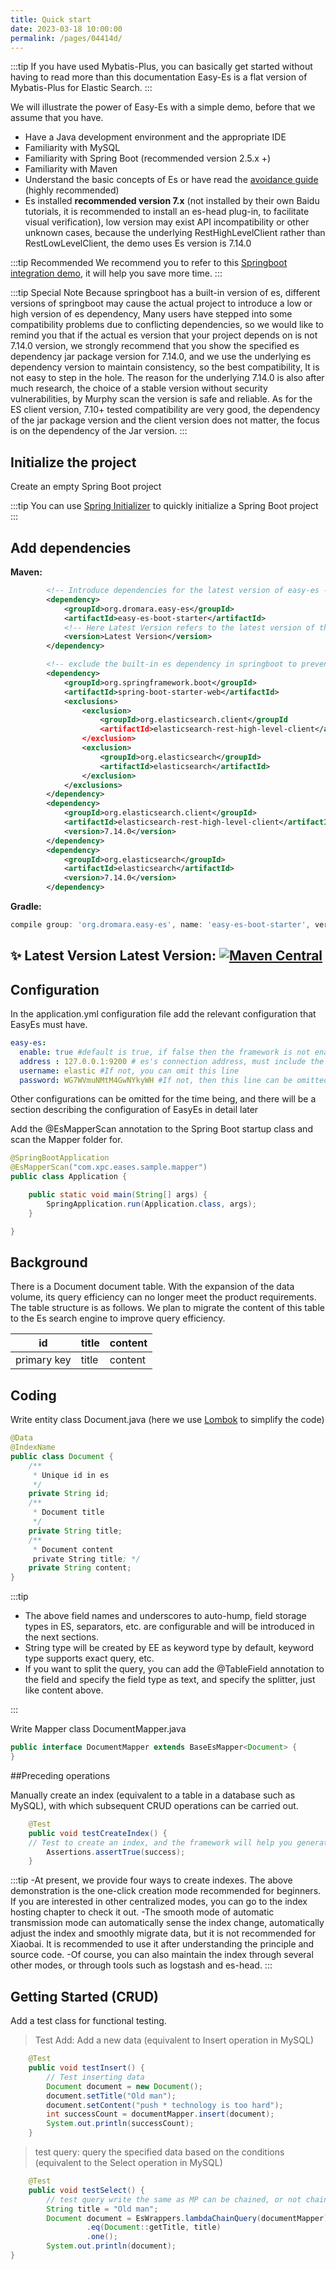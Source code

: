 ```yaml
---
title: Quick start
date: 2023-03-18 10:00:00
permalink: /pages/04414d/
---
```

:::tip
If you have used Mybatis-Plus, you can basically get started without having to read more than this documentation
Easy-Es is a flat version of Mybatis-Plus for Elastic Search.
:::

We will illustrate the power of Easy-Es with a simple demo, before that we assume that you have.

- Have a Java development environment and the appropriate IDE
- Familiarity with MySQL
- Familiarity with Spring Boot (recommended version 2.5.x +)
- Familiarity with Maven
- Understand the basic concepts of Es or have read the [avoidance guide](/pages/4c01d7/) (highly recommended)
- Es installed **recommended version 7.x** (not installed by their own Baidu tutorials, it is recommended to install an es-head plug-in, to facilitate visual verification), low version may exist API incompatibility or other unknown cases, because the underlying RestHighLevelClient rather than RestLowLevelClient, the demo uses Es version is 7.14.0

:::tip Recommended
We recommend you to refer to this [Springboot integration demo](/pages/e12389/), it will help you save more time.
:::

:::tip Special Note
Because springboot has a built-in version of es, different versions of springboot may cause the actual project to introduce a low or high version of es dependency,
Many users have stepped into some compatibility problems due to conflicting dependencies, so we would like to remind you that if the actual es version that your project depends on is not
7.14.0 version, we strongly recommend that you show the specified es dependency jar package version for 7.14.0, and we use the underlying es dependency version to maintain consistency, so the best compatibility,
It is not easy to step in the hole. The reason for the underlying 7.14.0 is also after much research, the choice of a stable version without security vulnerabilities, by Murphy scan the version is safe and reliable.
As for the ES client version, 7.10+ tested compatibility are very good, the dependency of the jar package version and the client version does not matter, the focus is on the dependency of the Jar version.
:::

## Initialize the project

Create an empty Spring Boot project

:::tip
You can use [Spring Initializer](https://start.spring.io/) to quickly initialize a Spring Boot project
:::

## Add dependencies

**Maven:**

```xml
        <!-- Introduce dependencies for the latest version of easy-es -->
        <dependency>
            <groupId>org.dromara.easy-es</groupId>
            <artifactId>easy-es-boot-starter</artifactId>
            <!-- Here Latest Version refers to the latest version of the dependency, such as 2.0.0, which can be obtained from the image below -->
            <version>Latest Version</version>
        </dependency>

        <!-- exclude the built-in es dependency in springboot to prevent conflicts with the easy-es dependency -->
        <dependency>
            <groupId>org.springframework.boot</groupId>
            <artifactId>spring-boot-starter-web</artifactId>
            <exclusions>
                <exclusion>
                    <groupId>org.elasticsearch.client</groupId
                    <artifactId>elasticsearch-rest-high-level-client</artifactId
                </exclusion>
                <exclusion>
                    <groupId>org.elasticsearch</groupId>
                    <artifactId>elasticsearch</artifactId>
                </exclusion>
            </exclusions>
        </dependency>
        <dependency>
            <groupId>org.elasticsearch.client</groupId>
            <artifactId>elasticsearch-rest-high-level-client</artifactId>
            <version>7.14.0</version>
        </dependency>
        <dependency>
            <groupId>org.elasticsearch</groupId>
            <artifactId>elasticsearch</artifactId>
            <version>7.14.0</version>
        </dependency>
```

**Gradle:**

```groovy
compile group: 'org.dromara.easy-es', name: 'easy-es-boot-starter', version: 'Latest Version'
```

## ✨ Latest Version Latest Version: [![Maven Central](https://img.shields.io/github/v/release/xpc1024/easy-es?include_prereleases&logo=xpc&style=plastic)](https://search.maven.org/search?q=g:io.github.xpc1024%20a:easy-*)

## Configuration

In the application.yml configuration file add the relevant configuration that EasyEs must have.
```yaml
easy-es:
  enable: true #default is true, if false then the framework is not enabled
  address : 127.0.0.1:9200 # es's connection address, must include the port If it is a cluster, it can be separated by a comma Example: 127.0.0.1:9200,127.0.0.2:9200
  username: elastic #If not, you can omit this line
  password: WG7WVmuNMtM4GwNYkyWH #If not, then this line can be omitted
````
Other configurations can be omitted for the time being, and there will be a section describing the configuration of EasyEs in detail later

Add the @EsMapperScan annotation to the Spring Boot startup class and scan the Mapper folder for.
```java
@SpringBootApplication
@EsMapperScan("com.xpc.eases.sample.mapper")
public class Application {

    public static void main(String[] args) {
        SpringApplication.run(Application.class, args);
    }

}
```
## Background

There is a Document document table. With the expansion of the data volume, its query efficiency can no longer meet the product requirements. The table structure is as follows. We plan to migrate the content of this table to the Es search engine to improve query efficiency.

| id | title | content |
| --- | --- | --- |
| primary key | title | content |

## Coding

Write entity class Document.java (here we use [Lombok](https://www.projectlombok.org/) to simplify the code)
```java
@Data
@IndexName
public class Document {
    /**
     * Unique id in es
     */	
    private String id;
    /**
     * Document title
     */
    private String title;
    /**
     * Document content
     private String title; */
    private String content;
}
```

:::tip
- The above field names and underscores to auto-hump, field storage types in ES, separators, etc. are configurable and will be introduced in the next sections.
- String type will be created by EE as keyword type by default, keyword type supports exact query, etc.
- If you want to split the query, you can add the @TableField annotation to the field and specify the field type as text, and specify the splitter, just like content above.
  
:::

Write Mapper class DocumentMapper.java
```java
public interface DocumentMapper extends BaseEsMapper<Document> {
}
```
##Preceding operations

Manually create an index (equivalent to a table in a database such as MySQL), with which subsequent CRUD operations can be carried out.
```java
    @Test
    public void testCreateIndex() {
    // Test to create an index, and the framework will help you generate the index with one click according to the user-defined comments added on the entity classes and fields. Make sure that the index hosting mode is in manual mode (it is in this mode by default), and it will conflict if it is automatic.        boolean success = documentMapper.createIndex();
        Assertions.assertTrue(success);
    }
```

:::tip 
-At present, we provide four ways to create indexes. The above demonstration is the one-click creation mode recommended for beginners. If you are interested in other centralized modes, you can go to the index hosting chapter to check it out.
-The smooth mode of automatic transmission mode can automatically sense the index change, automatically adjust the index and smoothly migrate data, but it is not recommended for Xiaobai. It is recommended to use it after understanding the principle and source code.
-Of course, you can also maintain the index through several other modes, or through tools such as logstash and es-head.
:::

## Getting Started (CRUD)

Add a test class for functional testing.

> Test Add: Add a new data (equivalent to Insert operation in MySQL)

```java
    @Test
    public void testInsert() {
        // Test inserting data
        Document document = new Document();
        document.setTitle("Old man");
        document.setContent("push * technology is too hard");
        int successCount = documentMapper.insert(document);
        System.out.println(successCount);
    }
```
> test query: query the specified data based on the conditions (equivalent to the Select operation in MySQL)

``` java
    @Test
    public void testSelect() {
        // test query write the same as MP can be chained, or not chained according to the use of flexible choice can be
        String title = "Old man";
        Document document = EsWrappers.lambdaChainQuery(documentMapper)
                 .eq(Document::getTitle, title)
                 .one();
        System.out.println(document);
}
```